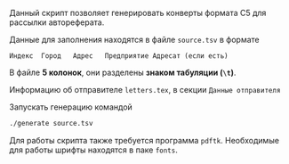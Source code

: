 Данный скрипт позволяет генерировать конверты формата С5 для рассылки автореферата.

Данные для заполнения находятся в файле `source.tsv` в формате
```
Индекс	Город	Адрес	Предприятие	Адресат (если есть)
```
В файле **5 колонок**, они разделены **знаком табуляции (`\t`)**.

Информацию об отправителе `letters.tex`,
в секции `Данные отправителя`

Запускать генерацию командой
```bash
./generate source.tsv
```

Для работы скрипта также требуется программа `pdftk`.
Необходимые для работы шрифты находятся в паке `fonts`.
